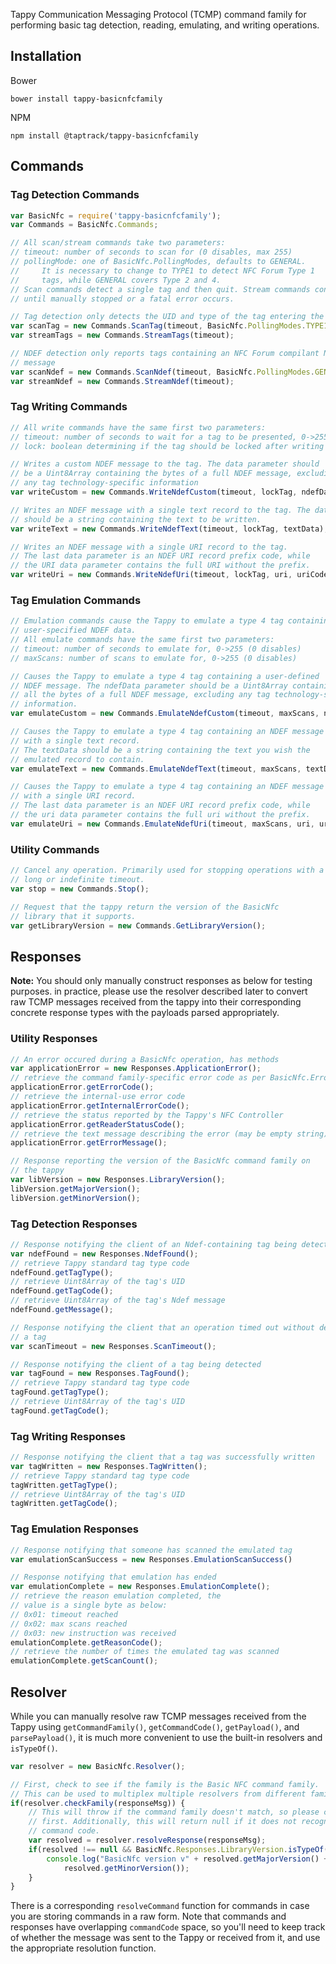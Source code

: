 Tappy Communication Messaging Protocol (TCMP) command family for
performing basic tag detection, reading, emulating, and writing operations. 

## Installation
Bower
```
bower install tappy-basicnfcfamily
```
NPM
```
npm install @taptrack/tappy-basicnfcfamily
```

## Commands
### Tag Detection Commands
```javascript
var BasicNfc = require('tappy-basicnfcfamily');
var Commands = BasicNfc.Commands;

// All scan/stream commands take two parameters:
// timeout: number of seconds to scan for (0 disables, max 255)
// pollingMode: one of BasicNfc.PollingModes, defaults to GENERAL.
//     It is necessary to change to TYPE1 to detect NFC Forum Type 1
//     tags, while GENERAL covers Type 2 and 4.
// Scan commands detect a single tag and then quit. Stream commands continue
// until manually stopped or a fatal error occurs.

// Tag detection only detects the UID and type of the tag entering the field
var scanTag = new Commands.ScanTag(timeout, BasicNfc.PollingModes.TYPE1);
var streamTags = new Commands.StreamTags(timeout);

// NDEF detection only reports tags containing an NFC Forum compilant NDEF 
// message
var scanNdef = new Commands.ScanNdef(timeout, BasicNfc.PollingModes.GENERAL);
var streamNdef = new Commands.StreamNdef(timeout);
```
### Tag Writing Commands
```javascript
// All write commands have the same first two parameters:
// timeout: number of seconds to wait for a tag to be presented, 0->255
// lock: boolean determining if the tag should be locked after writing

// Writes a custom NDEF message to the tag. The data parameter should
// be a Uint8Array containing the bytes of a full NDEF message, excluding
// any tag technology-specific information
var writeCustom = new Commands.WriteNdefCustom(timeout, lockTag, ndefData);

// Writes an NDEF message with a single text record to the tag. The data 
// should be a string containing the text to be written.
var writeText = new Commands.WriteNdefText(timeout, lockTag, textData);

// Writes an NDEF message with a single URI record to the tag.
// The last data parameter is an NDEF URI record prefix code, while
// the URI data parameter contains the full URI without the prefix.
var writeUri = new Commands.WriteNdefUri(timeout, lockTag, uri, uriCode);
```
### Tag Emulation Commands
```javascript
// Emulation commands cause the Tappy to emulate a type 4 tag containing
// user-specified NDEF data.
// All emulate commands have the same first two parameters:
// timeout: number of seconds to emulate for, 0->255 (0 disables)
// maxScans: number of scans to emulate for, 0->255 (0 disables)

// Causes the Tappy to emulate a type 4 tag containing a user-defined
// NDEF message. The ndefData parameter should be a Uint8Array containing
// all the bytes of a full NDEF message, excluding any tag technology-specific
// information.
var emulateCustom = new Commands.EmulateNdefCustom(timeout, maxScans, ndefData);

// Causes the Tappy to emulate a type 4 tag containing an NDEF message
// with a single text record. 
// The textData should be a string containing the text you wish the
// emulated record to contain.
var emulateText = new Commands.EmulateNdefText(timeout, maxScans, textData);

// Causes the Tappy to emulate a type 4 tag containing an NDEF message
// with a single URI record. 
// The last data parameter is an NDEF URI record prefix code, while
// the uri data parameter contains the full uri without the prefix.
var emulateUri = new Commands.EmulateNdefUri(timeout, maxScans, uri, uriCode);
```
### Utility Commands
```javascript
// Cancel any operation. Primarily used for stopping operations with a 
// long or indefinite timeout.
var stop = new Commands.Stop();

// Request that the tappy return the version of the BasicNfc
// library that it supports.
var getLibraryVersion = new Commands.GetLibraryVersion();
```

## Responses
**Note:** You should only manually construct responses as below for testing 
purposes. in practice, please use the resolver described later to convert 
raw TCMP messages received from the tappy into their corresponding concrete
response types with the payloads parsed appropriately.

### Utility Responses
```javascript
// An error occured during a BasicNfc operation, has methods
var applicationError = new Responses.ApplicationError();
// retrieve the command family-specific error code as per BasicNfc.ErrorCodes 
applicationError.getErrorCode();
// retrieve the internal-use error code 
applicationError.getInternalErrorCode();
// retrieve the status reported by the Tappy's NFC Controller
applicationError.getReaderStatusCode();
// retrieve the text message describing the error (may be empty string)
applicationError.getErrorMessage();

// Response reporting the version of the BasicNfc command family on
// the tappy
var libVersion = new Responses.LibraryVersion();
libVersion.getMajorVersion();
libVersion.getMinorVersion();
````
### Tag Detection Responses
```javascript
// Response notifying the client of an Ndef-containing tag being detected
var ndefFound = new Responses.NdefFound();
// retrieve Tappy standard tag type code
ndefFound.getTagType();
// retrieve Uint8Array of the tag's UID
ndefFound.getTagCode();
// retrieve Uint8Array of the tag's Ndef message
ndefFound.getMessage();

// Response notifying the client that an operation timed out without detecting
// a tag
var scanTimeout = new Responses.ScanTimeout();

// Response notifying the client of a tag being detected
var tagFound = new Responses.TagFound();
// retrieve Tappy standard tag type code
tagFound.getTagType();
// retrieve Uint8Array of the tag's UID
tagFound.getTagCode();
```
### Tag Writing Responses
```javascript
// Response notifying the client that a tag was successfully written
var tagWritten = new Responses.TagWritten();
// retrieve Tappy standard tag type code
tagWritten.getTagType();
// retrieve Uint8Array of the tag's UID
tagWritten.getTagCode();
```
### Tag Emulation Responses
```javascript
// Response notifying that someone has scanned the emulated tag
var emulationScanSuccess = new Responses.EmulationScanSuccess()

// Response notifying that emulation has ended 
var emulationComplete = new Responses.EmulationComplete();
// retrieve the reason emulation completed, the
// value is a single byte as below:
// 0x01: timeout reached 
// 0x02: max scans reached
// 0x03: new instruction was received
emulationComplete.getReasonCode();
// retrieve the number of times the emulated tag was scanned
emulationComplete.getScanCount();

```

## Resolver
While you can manually resolve raw TCMP messages received from the Tappy using 
`getCommandFamily()`, `getCommandCode()`, `getPayload()`, and `parsePayload()`, it is 
much more convenient to use the built-in resolvers and `isTypeOf()`.
```javascript
var resolver = new BasicNfc.Resolver();

// First, check to see if the family is the Basic NFC command family.
// This can be used to multiplex multiple resolvers from different families.
if(resolver.checkFamily(responseMsg)) {
    // This will throw if the command family doesn't match, so please check that
    // first. Additionally, this will return null if it does not recognize the
    // command code.
    var resolved = resolver.resolveResponse(responseMsg);
    if(resolved !== null && BasicNfc.Responses.LibraryVersion.isTypeOf(resolved)) {
        console.log("BasicNfc version v" + resolved.getMajorVersion() + "." + 
            resolved.getMinorVersion());
    }
}
```
There is a corresponding `resolveCommand` function for commands in case you are storing
commands in a raw form. Note that commands and responses have overlapping `commandCode`
space, so you'll need to keep track of whether the message was sent to the Tappy
or received from it, and use the appropriate resolution function.
